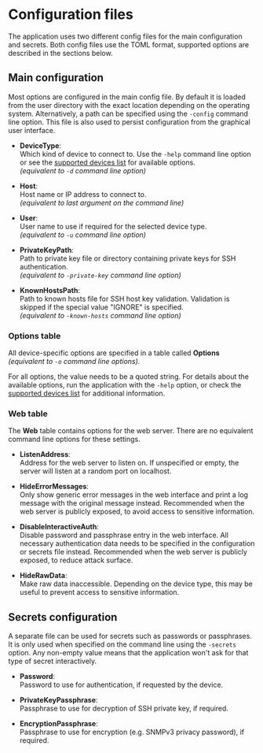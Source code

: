 # Configuration files

The application uses two different config files for the main configuration and secrets.
Both config files use the TOML format, supported options are described in the sections below.

## Main configuration

Most options are configured in the main config file.
By default it is loaded from the user directory with the exact location depending on the operating system.
Alternatively, a path can be specified using the `-config` command line option.
This file is also used to persist configuration from the graphical user interface.

- **DeviceType**:  
  Which kind of device to connect to.
  Use the `-help` command line option or see the [supported devices list](Supported-devices.md) for available options.  
  *(equivalent to `-d` command line option)*

- **Host**:  
  Host name or IP address to connect to.  
  *(equivalent to last argument on the command line)*

- **User**:  
  User name to use if required for the selected device type.  
  *(equivalent to `-u` command line option)*

- **PrivateKeyPath**:  
  Path to private key file or directory containing private keys for SSH authentication.  
  *(equivalent to `-private-key` command line option)*

- **KnownHostsPath**:  
  Path to known hosts file for SSH host key validation.
  Validation is skipped if the special value "IGNORE" is specified.  
  *(equivalent to `-known-hosts` command line option)*

### Options table

All device-specific options are specified in a table called **Options** *(equivalent to `-o` command line options)*.

For all options, the value needs to be a quoted string.
For details about the available options, run the application with the `-help` option, or check the [supported devices list](Supported-devices.md) for additional information.

### Web table

The **Web** table contains options for the web server.
There are no equivalent command line options for these settings.

- **ListenAddress**:  
  Address for the web server to listen on.
  If unspecified or empty, the server will listen at a random port on localhost.

- **HideErrorMessages**:  
  Only show generic error messages in the web interface and print a log message with the original message instead.
  Recommended when the web server is publicly exposed, to avoid access to sensitive information.

- **DisableInteractiveAuth**:  
  Disable password and passphrase entry in the web interface.
  All necessary authentication data needs to be specified in the configuration or secrets file instead.
  Recommended when the web server is publicly exposed, to reduce attack surface.

- **HideRawData**:  
  Make raw data inaccessible.
  Depending on the device type, this may be useful to prevent access to sensitive information.

## Secrets configuration

A separate file can be used for secrets such as passwords or passphrases.
It is only used when specified on the command line using the `-secrets` option.
Any non-empty value means that the application won't ask for that type of secret interactively.

- **Password**:  
  Password to use for authentication, if requested by the device.

- **PrivateKeyPassphrase**:  
  Passphrase to use for decryption of SSH private key, if required.

- **EncryptionPassphrase**:  
  Passphrase to use for encryption (e.g. SNMPv3 privacy password), if required.

